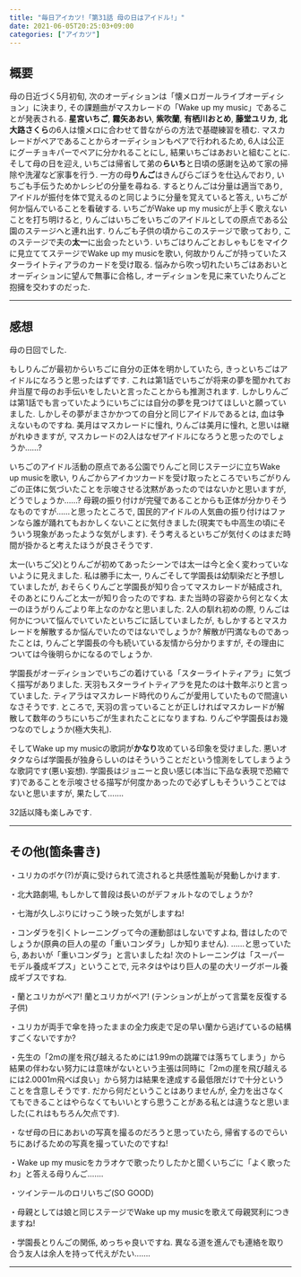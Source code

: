```yaml
---
title: "毎日アイカツ!「第31話 母の日はアイドル!」"
date: 2021-06-05T20:25:03+09:00
categories: ["アイカツ"]
---
```

## 概要

母の日近づく5月初旬, 次のオーディションは「懐メロガールライブオーディション」に決まり, その課題曲がマスカレードの「Wake up my music」であることが発表される. **星宮いちご**, **霧矢あおい**, **紫吹蘭**, **有栖川おとめ**, **藤堂ユリカ**, **北大路さくら**の6人は懐メロに合わせて昔ながらの方法で基礎練習を積む. マスカレードがペアであることからオーディションもペアで行われるため, 6人は公正にグーチョキパーでペアに分かれることにし, 結果いちごはあおいと組むことに. そして母の日を迎え, いちごは帰省して弟の**らいち**と日頃の感謝を込めて家の掃除や洗濯など家事を行う. 一方の母**りんご**はきんぴらごぼうを仕込んでおり, いちごも手伝うためかレシピの分量を尋ねる. するとりんごは分量は適当であり, アイドルが振付を体で覚えるのと同じように分量を覚えていると答え, いちごが何か悩んでいることを看破する. いちごがWake up my musicが上手く歌えないことを打ち明けると, りんごはいちごをいちごのアイドルとしての原点である公園のステージへと連れ出す. りんごも子供の頃からこのステージで歌っており, このステージで夫の**太一**に出会ったという. いちごはりんごとおしゃもじをマイクに見立ててステージでWake up my musicを歌い, 何故かりんごが持っていたスターライトティアラのカードを受け取る. 悩みから吹っ切れたいちごはあおいとオーディションに望んで無事に合格し, オーディションを見に来ていたりんごと抱擁を交わすのだった.

***

## 感想

母の日回でした.

もしりんごが最初からいちごに自分の正体を明かしていたら, きっといちごはアイドルになろうと思ったはずです. これは第1話でいちごが将来の夢を聞かれてお弁当屋で母のお手伝いをしたいと言ったことからも推測されます. しかしりんごは第1話でも言っていたようにいちごには自分の夢を見つけてほしいと願っていました. しかしその夢がまさかかつての自分と同じアイドルであるとは, 血は争えないものですね. 美月はマスカレードに憧れ, りんごは美月に憧れ, と思いは継がれゆきますが, マスカレードの2人はなぜアイドルになろうと思ったのでしょうか……?

いちごのアイドル活動の原点である公園でりんごと同じステージに立ちWake up musicを歌い, りんごからアイカツカードを受け取ったところでいちごがりんごの正体に気づいたことを示唆させる沈黙があったのではないかと思いますが, どうでしょうか……? 母親の振り付けが完璧であることからも正体が分かりそうなものですが……と思ったところで, 国民的アイドルの人気曲の振り付けはファンなら誰が踊れてもおかしくないことに気付きました(現実でも中高生の頃にそういう現象があったような気がします). そう考えるといちごが気付くのはまだ時間が掛かると考えたほうが良さそうです.

太一(いちご父)とりんごが初めてあったシーンでは太一は今と全く変わっていないように見えました. 私は勝手に太一, りんごそして学園長は幼馴染だと予想していましたが, おそらくりんごと学園長が知り合ってマスカレードが結成され, そのあとにりんごと太一が知り合ったのですね. また当時の容姿から何となく太一のほうがりんごより年上なのかなと思いました. 2人の馴れ初めの際, りんごは何かについて悩んでいていたといちごに話していましたが, もしかするとマスカレードを解散するか悩んでいたのではないでしょうか? 解散が円満なものであったことは, りんごと学園長の今も続いている友情から分かりますが, その理由については今後明らかになるのでしょうか.

学園長がオーディションでいちごの着けている「スターライトティアラ」に気づく描写がありました. 天羽もスターライトティアラを見たのは十数年ぶりと言っていました. ティアラはマスカレード時代のりんごが愛用していたもので間違いなさそうです. ところで, 天羽の言っていることが正しければマスカレードが解散して数年のうちにいちごが生まれたことになりますね. りんごや学園長はお幾つなのでしょうか(極大失礼).

そしてWake up my musicの歌詞が**かなり**攻めている印象を受けました. 悪いオタクならば学園長が独身らしいのはそういうことだという憶測をしてしまうような歌詞です(悪い妄想). 学園長はジョニーと良い感じ(本当に下品な表現で恐縮です)であることを示唆させる描写が何度かあったので必ずしもそういうことではないと思いますが, 果たして…….

32話以降も楽しみです.

***

## その他(箇条書き)

・ユリカのボケ(?)が真に受けられて流されると共感性羞恥が発動しかけます.

・北大路劇場, もしかして普段は長いのがデフォルトなのでしょうか?

・七海が久しぶりにけっこう映った気がしますね!

・コンダラを引くトレーニングって今の運動部はしないですよね, 昔はしたのでしょうか(原典の巨人の星の「重いコンダラ」しか知りません). ……と思っていたら, あおいが「重いコンダラ」と言いましたね! 次のトレーニングは「スーパーモデル養成ギプス」ということで, 元ネタはやはり巨人の星の大リーグボール養成ギブスですね.

・蘭とユリカがペア! 蘭とユリカがペア! (テンションが上がって言葉を反復する子供)

・ユリカが両手で傘を持ったままの全力疾走で足の早い蘭から逃げているの結構すごくないですか?

・先生の「2mの崖を飛び越えるためには1.99mの跳躍では落ちてしまう」から結果の伴わない努力には意味がないという主張は同時に「2mの崖を飛び越えるには2.0001m飛べば良い」から努力は結果を達成する最低限だけで十分ということを含意しそうです. だから何だということはありませんが, 全力を出さなくてもできることはやらなくてもいいとすら思うことがある私とは違うなと思いました(これはもちろん欠点です).

・なぜ母の日にあおいの写真を撮るのだろうと思っていたら, 帰省するのでらいちにあげるための写真を撮っていたのですね!

・Wake up my musicをカラオケで歌ったりしたかと聞くいちごに「よく歌ったわ」と答える母りんご…….

・ツインテールのロリいちご(SO GOOD)

・母親としては娘と同じステージでWake up my musicを歌えて母親冥利につきますね!

・学園長とりんごの関係, めっちゃ良いですね. 異なる道を進んでも連絡を取り合う友人は余人を持って代えがたい…….

***
